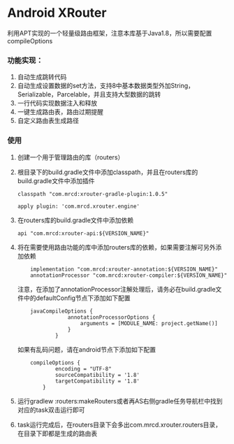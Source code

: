 # Android XRouter
利用APT实现的一个轻量级路由框架，注意本库基于Java1.8，所以需要配置compileOptions

### 功能实现：

1.  自动生成跳转代码
2.  自动生成设置数据的set方法，支持8中基本数据类型外加String，Serializable，Parcelable，并且支持大型数据的跳转
3.  一行代码实现数据注入和释放
4.  一键生成路由表，路由过期提醒
5.  自定义路由表生成路径

### 使用

1.  创建一个用于管理路由的库（routers）
2.  根目录下的build.gradle文件中添加classpath，并且在routers库的build.gradle文件中添加插件
    ```
    classpath "com.mrcd:xrouter-gradle-plugin:1.0.5"
    
    apply plugin: 'com.mrcd.xrouter.engine'
    ```
3.  在routers库的build.gradle文件中添加依赖 
    ```
    api "com.mrcd:xrouter-api:${VERSION_NAME}"
    ```
4.  将在需要使用路由功能的库中添加routers库的依赖，如果需要注解可另外添加依赖 
    ```
        implementation "com.mrcd:xrouter-annotation:${VERSION_NAME}"
        annotationProcessor "com.mrcd:xrouter-compiler:${VERSION_NAME}"
    ```
    注意，在添加了annotationProcessor注解处理后，请务必在build.gradle文件中的defaultConfig节点下添加如下配置
    
    ```
        javaCompileOptions {
                    annotationProcessorOptions {
                        arguments = [MODULE_NAME: project.getName()]
                    }
                }
    ```

    如果有乱码问题，请在android节点下添加如下配置

    ```
        compileOptions {
                encoding = "UTF-8"
                sourceCompatibility = '1.8'
                targetCompatibility = '1.8'
            }
    ```
5.  运行gradlew
    :routers:makeRouters或者再AS右侧gradle任务导航栏中找到对应的task双击运行即可
6.  task运行完成后，在routers目录下会多出com.mrcd.xrouter.routers目录，在目录下即都是生成的路由表